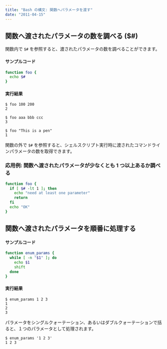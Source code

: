 ```yaml
---
title: "Bash の構文: 関数へパラメータを渡す"
date: "2011-04-15"
---
```


関数へ渡されたパラメータの数を調べる ($#)
----

関数内で `$#` を参照すると、渡されたパラメータの数を調べることができます。

#### サンプルコード

```bash
function foo {
  echo $#
}
```

#### 実行結果

```
$ foo 100 200
2

$ foo aaa bbb ccc
3

$ foo "This is a pen"
1
```

<div class="note">
関数の外で <code>$#</code> を参照すると、シェルスクリプト実行時に渡されたコマンドラインパラメータの数を取得できます。
</div>

### 応用例: 関数へ渡されたパラメータが少なくとも 1 つ以上あるか調べる

```bash
function foo {
  if [ $# -lt 1 ]; then
    echo "need at least one parameter"
    return
  fi
  echo "OK"
}
```

関数へ渡されたパラメータを順番に処理する
----

#### サンプルコード

```bash
function enum_params {
  while [ -n "$1" ]; do
    echo $1
    shift
  done
}
```

#### 実行結果

```
$ enum_params 1 2 3
1
2
3
```

パラメータをシングルクォーテーション、あるいはダブルクォーテーションで括ると、１つのパラメータとして処理されます。

```
$ enum_params '1 2 3'
1 2 3
```

